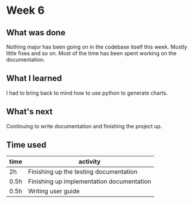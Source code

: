 # Week 6

## What was done
Nothing major has been going on in the codebase itself this week. Mostly little
fixes and so on. Most of the time has been spent working on the documentation.

## What I learned
I had to bring back to mind how to use python to generate charts.

## What's next
Continuing to write documentation and finishing the project up.

## Time used
time | activity |
-----|----------|
  2h | Finishing up the testing documentation |
  0.5h | Finishing up implementation documentation |
  0.5h | Writing user guide |
